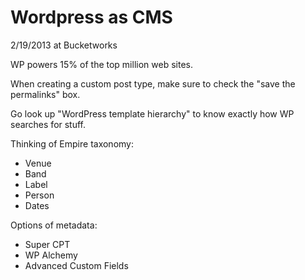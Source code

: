 # Wordpress as CMS

2/19/2013 at Bucketworks

WP powers 15% of the top million web sites.

When creating a custom post type, make sure to check the "save the
permalinks" box.

Go look up "WordPress template hierarchy" to know exactly how WP
searches for stuff.

Thinking of Empire taxonomy:
* Venue
* Band
* Label
* Person
* Dates

Options of metadata:
* Super CPT
* WP Alchemy
* Advanced Custom Fields
